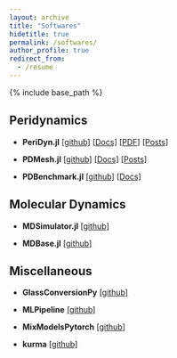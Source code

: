 ```yaml
---
layout: archive
title: "Softwares"
hidetitle: true
permalink: /softwares/
author_profile: true
redirect_from:
  - /resume
---
```


{% include base_path %}

## Peridynamics

- __PeriDyn.jl__ [[github]](https://github.com/ravinderbhattoo/PeriDyn) [[Docs]](https://ravinderbhattoo.github.io/PeriDyn) [[PDF]]({{site.author.baseurl}}/files/PeriDyn.pdf) [[Posts]](/blogs/cat_peridyn)

- __PDMesh.jl__ [[github]](https://github.com/ravinderbhattoo/PDMesh) [[Docs]](https://ravinderbhattoo.github.io/PDMesh) [[Posts]](/blogs/cat_pdmesh)

- __PDBenchmark.jl__ [[github]](https://github.com/ravinderbhattoo/PDBenchmark) [[Docs]](https://ravinderbhattoo.github.io/PDBenchmark)

## Molecular Dynamics

- __MDSimulator.jl__ [[github]](https://github.com/ravinderbhattoo/MDSimulator)

- __MDBase.jl__ [[github]](https://github.com/ravinderbhattoo/MDBase)

## Miscellaneous

- __GlassConversionPy__ [[github]](https://github.com/ravinderbhattoo/GlassConversionPy)

- __MLPipeline__ [[github]](https://github.com/ravinderbhattoo/MLPipeline)

- __MixModelsPytorch__ [[github]](https://github.com/ravinderbhattoo/MixModelsPytorch)

- __kurma__ [[github]](https://github.com/ravinderbhattoo/kurma)
